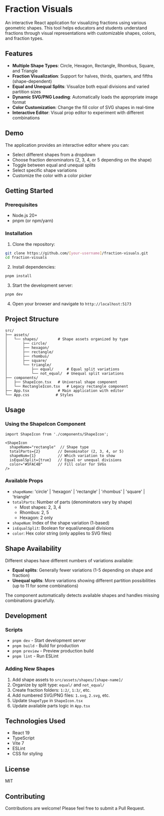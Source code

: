 # Fraction Visuals

An interactive React application for visualizing fractions using various geometric shapes. This tool helps educators and students understand fractions through visual representations with customizable shapes, colors, and fraction types.

## Features

- **Multiple Shape Types**: Circle, Hexagon, Rectangle, Rhombus, Square, and Triangle
- **Fraction Visualization**: Support for halves, thirds, quarters, and fifths (shape-dependent)
- **Equal and Unequal Splits**: Visualize both equal divisions and varied partition sizes
- **Dynamic SVG/PNG Loading**: Automatically loads the appropriate image format
- **Color Customization**: Change the fill color of SVG shapes in real-time
- **Interactive Editor**: Visual prop editor to experiment with different combinations

## Demo

The application provides an interactive editor where you can:
- Select different shapes from a dropdown
- Choose fraction denominators (2, 3, 4, or 5 depending on the shape)
- Toggle between equal and unequal splits
- Select specific shape variations
- Customize the color with a color picker

## Getting Started

### Prerequisites

- Node.js 20+ 
- pnpm (or npm/yarn)

### Installation

1. Clone the repository:
```bash
git clone https://github.com/[your-username]/fraction-visuals.git
cd fraction-visuals
```

2. Install dependencies:
```bash
pnpm install
```

3. Start the development server:
```bash
pnpm dev
```

4. Open your browser and navigate to `http://localhost:5173`

## Project Structure

```
src/
├── assets/
│   └── shapes/         # Shape assets organized by type
│       ├── circle/
│       ├── hexagon/
│       ├── rectangle/
│       ├── rhombus/
│       ├── square/
│       └── triangle/
│           ├── equal/      # Equal split variations
│           └── not_equal/  # Unequal split variations
├── components/
│   ├── ShapeIcon.tsx   # Universal shape component
│   └── RectangleIcon.tsx   # Legacy rectangle component
├── App.tsx             # Main application with editor
└── App.css            # Styles
```

## Usage

### Using the ShapeIcon Component

```tsx
import ShapeIcon from './components/ShapeIcon';

<ShapeIcon
  shapeName="rectangle"  // Shape type
  totalParts={2}        // Denominator (2, 3, 4, or 5)
  shapeNum={1}          // Which variation to show
  isEqualSplit={true}   // Equal or unequal divisions
  color="#5FAC4B"       // Fill color for SVGs
/>
```

### Available Props

- `shapeName`: 'circle' | 'hexagon' | 'rectangle' | 'rhombus' | 'square' | 'triangle'
- `totalParts`: Number of parts (denominators vary by shape)
  - Most shapes: 2, 3, 4
  - Rhombus: 2, 5
  - Hexagon: 2 only
- `shapeNum`: Index of the shape variation (1-based)
- `isEqualSplit`: Boolean for equal/unequal divisions
- `color`: Hex color string (only applies to SVG files)

## Shape Availability

Different shapes have different numbers of variations available:

- **Equal splits**: Generally fewer variations (1-5 depending on shape and fraction)
- **Unequal splits**: More variations showing different partition possibilities (up to 11 for some combinations)

The component automatically detects available shapes and handles missing combinations gracefully.

## Development

### Scripts

- `pnpm dev` - Start development server
- `pnpm build` - Build for production
- `pnpm preview` - Preview production build
- `pnpm lint` - Run ESLint

### Adding New Shapes

1. Add shape assets to `src/assets/shapes/[shape-name]/`
2. Organize by split type: `equal/` and `not_equal/`
3. Create fraction folders: `1:2/`, `1:3/`, etc.
4. Add numbered SVG/PNG files: `1.svg`, `2.svg`, etc.
5. Update `ShapeType` in `ShapeIcon.tsx`
6. Update available parts logic in `App.tsx`

## Technologies Used

- React 19
- TypeScript
- Vite 7
- ESLint
- CSS for styling

## License

MIT

## Contributing

Contributions are welcome! Please feel free to submit a Pull Request.